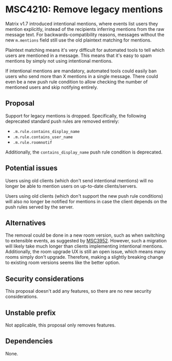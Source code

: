 # MSC4210: Remove legacy mentions
Matrix v1.7 introduced intentional mentions, where events list users they
mention explicitly, instead of the recipients inferring mentions from the raw
message text. For backwards-compatibility reasons, messages without the new
`m.mentions` field still use the old plaintext matching for mentions.

Plaintext matching means it's very difficult for automated tools to tell which
users are mentioned in a message. This means that it's easy to spam mentions by
simply not using intentional mentions.

If intentional mentions are mandatory, automated tools could easily ban users
who send more than X mentions in a single message. There could even be a new
push rule condition to allow checking the number of mentioned users and skip
notifying entirely.

## Proposal
Support for legacy mentions is dropped. Specifically, the following deprecated
standard push rules are removed entirely:

* `.m.rule.contains_display_name`
* `.m.rule.contains_user_name`
* `.m.rule.roomnotif`

Additionally, the `contains_display_name` push rule condition is deprecated.

## Potential issues
Users using old clients (which don't send intentional mentions) will no longer
be able to mention users on up-to-date clients/servers.

Users using old clients (which don't support the new push rule conditions) will
also no longer be notified for mentions in case the client depends on the push
rules served by the server.

## Alternatives
The removal could be done in a new room version, such as when switching to
extensible events, as suggested by [MSC3952]. However, such a migration will
likely take much longer than clients implementing intentional mentions.
Additionally, the room upgrade UX is still an open issue, which means many
rooms simply don't upgrade. Therefore, making a slightly breaking change to
existing room versions seems like the better option.

[MSC3952]: https://github.com/matrix-org/matrix-spec-proposals/pull/3952

## Security considerations
This proposal doesn't add any features, so there are no new security
considerations.

## Unstable prefix
Not applicable, this proposal only removes features.

## Dependencies
None.
